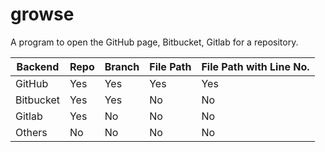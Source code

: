 # growse

A program to open the GitHub page, Bitbucket, Gitlab for a repository.


| Backend   | Repo | Branch | File Path | File Path with Line No. |
|-----------|------|--------|-----------|-------------------------|
| GitHub    | Yes  | Yes    | Yes       | Yes                     |
| Bitbucket | Yes  | Yes    | No        | No                      |
| Gitlab    | Yes  | No     | No        | No                      |
| Others    | No   | No     | No        | No                      |



